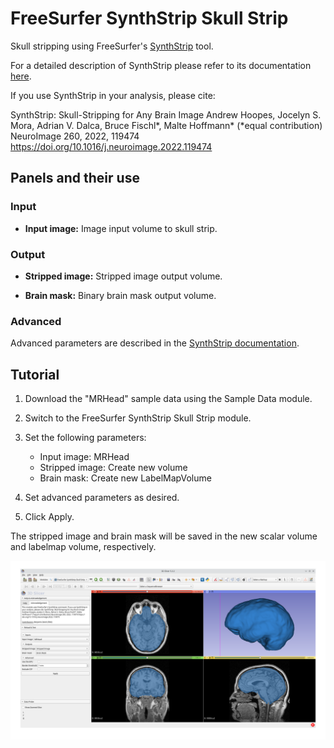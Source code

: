 # FreeSurfer SynthStrip Skull Strip

Skull stripping using FreeSurfer's [SynthStrip](https://surfer.nmr.mgh.harvard.edu/docs/synthstrip) tool.

For a detailed description of SynthStrip please refer to its documentation <a href="https://surfer.nmr.mgh.harvard.edu/docs/synthstrip">here</a>.

If you use SynthStrip in your analysis, please cite:

SynthStrip: Skull-Stripping for Any Brain Image
Andrew Hoopes, Jocelyn S. Mora, Adrian V. Dalca, Bruce Fischl*, Malte Hoffmann* (*equal contribution)
NeuroImage 260, 2022, 119474
https://doi.org/10.1016/j.neuroimage.2022.119474

## Panels and their use

### Input

- **Input image:** Image input volume to skull strip.

### Output

- **Stripped image:** Stripped image output volume.

- **Brain mask:** Binary brain mask output volume.

### Advanced

Advanced parameters are described in the [SynthStrip documentation](https://surfer.nmr.mgh.harvard.edu/docs/synthstrip/).

## Tutorial

1. Download the "MRHead" sample data using the Sample Data module.

2. Switch to the FreeSurfer SynthStrip Skull Strip module.

3. Set the following parameters:
    - Input image: MRHead
    - Stripped image: Create new volume
    - Brain mask: Create new LabelMapVolume

4. Set advanced parameters as desired.

5. Click Apply.

The stripped image and brain mask will be saved in the new scalar volume and labelmap volume, respectively.

![FreeSurfer SynthStrip Skull Strip](https://raw.githubusercontent.com/SlicerCBM/SlicerFreeSurferCommands/main/Screenshot01.png)
